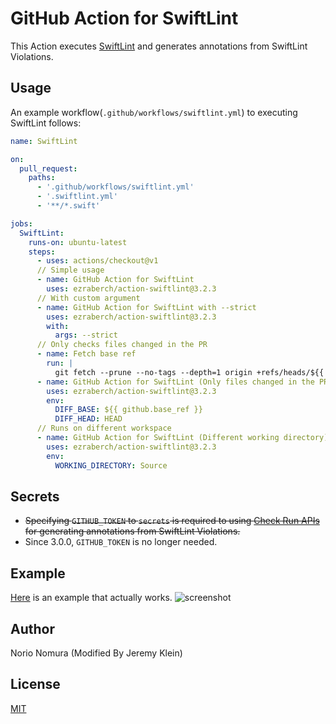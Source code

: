 # GitHub Action for SwiftLint

This Action executes [SwiftLint](https://github.com/realm/SwiftLint) and generates annotations from SwiftLint Violations.

## Usage

An example workflow(`.github/workflows/swiftlint.yml`) to executing SwiftLint follows:

```yaml
name: SwiftLint

on:
  pull_request:
    paths:
      - '.github/workflows/swiftlint.yml'
      - '.swiftlint.yml'
      - '**/*.swift'

jobs:
  SwiftLint:
    runs-on: ubuntu-latest
    steps:
      - uses: actions/checkout@v1
      // Simple usage
      - name: GitHub Action for SwiftLint
        uses: ezraberch/action-swiftlint@3.2.3
      // With custom argument
      - name: GitHub Action for SwiftLint with --strict
        uses: ezraberch/action-swiftlint@3.2.3
        with:
          args: --strict
      // Only checks files changed in the PR
      - name: Fetch base ref
        run: |
          git fetch --prune --no-tags --depth=1 origin +refs/heads/${{ github.base_ref }}:refs/heads/${{ github.base_ref }}
      - name: GitHub Action for SwiftLint (Only files changed in the PR)
        uses: ezraberch/action-swiftlint@3.2.3
        env:
          DIFF_BASE: ${{ github.base_ref }}
          DIFF_HEAD: HEAD
      // Runs on different workspace
      - name: GitHub Action for SwiftLint (Different working directory)
        uses: ezraberch/action-swiftlint@3.2.3
        env:
          WORKING_DIRECTORY: Source
```

## Secrets

- ~~Specifying `GITHUB_TOKEN` to `secrets` is required to using [Check Run APIs](https://developer.github.com/v3/checks/runs/) for generating annotations from SwiftLint Violations.~~
- Since 3.0.0, `GITHUB_TOKEN` is no longer needed.

## Example
[Here](https://github.com/norio-nomura/test-action-swiftlint/pull/1/files) is an example that actually works.
![screenshot](screenshot.png)

## Author

Norio Nomura (Modified By Jeremy Klein)

## License

[MIT](LICENSE)
